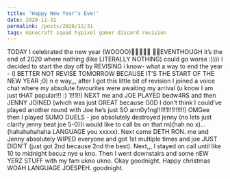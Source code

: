 ```yaml
---
title: 'Happy New Year’s Eve!'
date: 2020-12-31
permalink: /posts/2020/12/31
tags: minecraft squad hypixel gamer discord revision
---
```


TODAY I celebrated the new year (WOOOO)🎉🎉🎉🎉🎉 🎉🎉EVENTHOUGH it’s the end of 2020 where nothing (like LITERALLY NOTHING) could go worse :)))) I decided to start the day off by REVISING i know-  what a way to end the year - (I BETTER NOT REVISE TOMORROW BECAUSE IT’S THE START OF THE NEW YEAR ;0) n e way,,, after I got this little bit of revision  I joined a voice chat where my absolute favourites were awaiting my arrival (u know I am just tHAT popular!!! :) 1!!1!!) NEXT me and JOE PLAYED bedw4RS and then JENNY JOINED (which was just GREAT because G0D I don’t think I could’ve played another round with Joe he’s just SO ann0y1ng!!!!!1!!1!!!!!!) OMGee then I played SUMO DUELS - joe absolutely destroyed jenny (no lets just clarify jenny beat joe 5-0)(i would like to call bs on that rn)(hah no x)... (hahahahahaha LANGUAGE you xxxxx). Next came DETH RON. me and Jenny absolutely WIPED everyone and got 1st multiple times and joe JUST DIDN’T (just got 2nd because 2nd the best). Next,,, I stayed on call until like 10 to midnight becuz nye u kno. Then I went downstairs and some nEW YERZ STUFF with my fam ukno ukno. Okay goodnight. Happy christmas WOAH LANGUAGE JOESPEH. goodnight.
